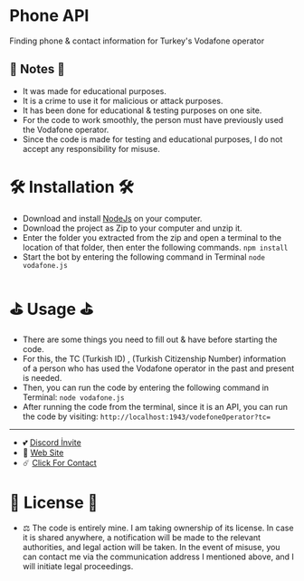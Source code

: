 # Phone API
Finding phone & contact information for Turkey's Vodafone operator

## 📜 Notes 📜

- It was made for educational purposes.
- It is a crime to use it for malicious or attack purposes.
- It has been done for educational & testing purposes on one site.
- For the code to work smoothly, the person must have previously used the Vodafone operator.
- Since the code is made for testing and educational purposes, I do not accept any responsibility for misuse.


# 🛠️ Installation 🛠️

- Download and install [NodeJs](https://nodejs.org/en/download) on your computer.
- Download the project as Zip to your computer and unzip it.
- Enter the folder you extracted from the zip and open a terminal to the location of that folder, then enter the following commands.
`npm install`
- Start the bot by entering the following command in Terminal
`node vodafone.js`

# ⛳ Usage ⛳

- There are some things you need to fill out & have before starting the code.
- For this, the TC (Turkish ID) , (Turkish Citizenship Number) information of a person who has used the Vodafone operator in the past and present is needed.
- Then, you can run the code by entering the following command in Terminal:
`node vodafone.js`
- After running the code from the terminal, since it is an API, you can run the code by visiting:
`http://localhost:1943/vodefoneOperator?tc=`



---
- 💕 [Discord İnvite](https://discord.gg/8YUdHjMpvD)<br>
- 🏓 [Web Site](https://erenzy.dev)<br>
- ☄️ [Click For Contact](https://t.me/tehlikeliadam)<br>

# 🎯 License 🎯
- ⚖️ The code is entirely mine. I am taking ownership of its license. In case it is shared anywhere, a notification will be made to the relevant authorities, and legal action will be taken. In the event of misuse, you can contact me via the communication address I mentioned above, and I will initiate legal proceedings.

